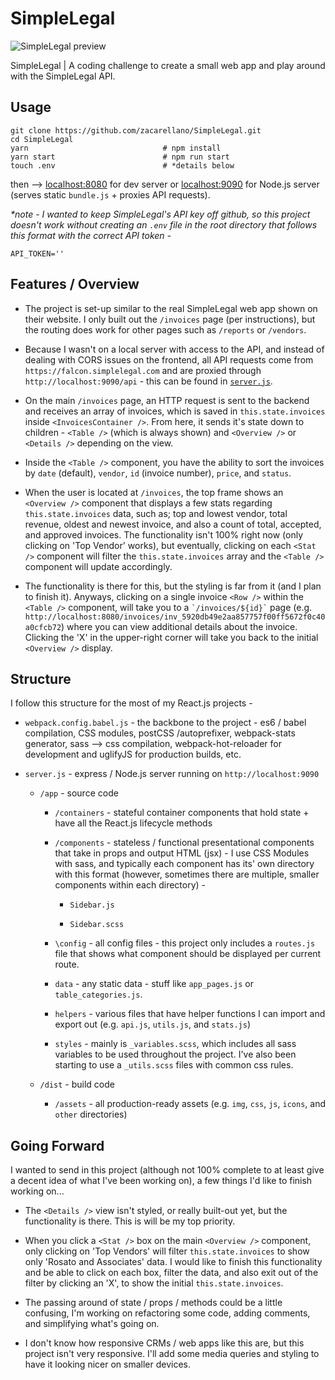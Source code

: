 # SimpleLegal

![SimpleLegal preview](https://raw.githubusercontent.com/zacarellano/SimpleLegal/master/dist/assets/other/SimpleLegal_preview.png)

SimpleLegal | A coding challenge to create a small web app and play around with the SimpleLegal API.


## Usage
```
git clone https://github.com/zacarellano/SimpleLegal.git
cd SimpleLegal
yarn                              # npm install
yarn start                        # npm run start
touch .env                        # *details below
```
then --> [localhost:8080](http://localhost:8080) for dev server or [localhost:9090](http://localhost:9090) for Node.js server (serves static `bundle.js` + proxies API requests).

*\*note - I wanted to keep SimpleLegal's API key off github, so this project doesn't work without creating an `.env` file in the root directory that follows this format with the correct API token -*
```
API_TOKEN=''
```

## Features / Overview

- The project is set-up similar to the real SimpleLegal web app shown on their website. I only built out the `/invoices` page (per instructions), but the routing does work for other pages such as `/reports` or `/vendors`.

- Because I wasn't on a local server with access to the API, and instead of dealing with CORS issues on the frontend, all API requests come from `https://falcon.simplelegal.com` and are proxied through `http://localhost:9090/api` - this can be found in [`server.js`](./server.js).

- On the main `/invoices` page, an HTTP request is sent to the backend and receives an array of invoices, which is saved in `this.state.invoices` inside `<InvoicesContainer />`. From here, it sends it's state down to children - `<Table />` (which is always shown) and `<Overview />` or `<Details />` depending on the view.

- Inside the `<Table />` component, you have the ability to sort the invoices by `date` (default), `vendor`, `id` (invoice number), `price`, and `status`.

- When the user is located at `/invoices`, the top frame shows an `<Overview />` component that displays a few stats regarding `this.state.invoices` data, such as; top and lowest vendor, total revenue, oldest and newest invoice, and also a count of total, accepted, and approved invoices. The functionality isn't 100% right now (only clicking on 'Top Vendor' works), but eventually, clicking on each `<Stat />` component will filter the `this.state.invoices` array and the `<Table />` component will update accordingly.

- The functionality is there for this, but the styling is far from it (and I plan to finish it). Anyways, clicking on a single invoice `<Row />` within the `<Table />` component, will take you to a <code>\`/invoices/${id}\`</code> page (e.g. `http://localhost:8080/invoices/inv_5920db49e2aa857757f00ff5672f0c40a0cfcb72`) where you can view additional details about the invoice. Clicking the 'X' in the upper-right corner will take you back to the initial `<Overview />` display.

## Structure
I follow this structure for the most of my React.js projects -

- `webpack.config.babel.js` - the backbone to the project - es6 / babel compilation, CSS modules, postCSS /autoprefixer, webpack-stats generator, sass --> css compilation, webpack-hot-reloader for development and uglifyJS for production builds, etc.

- `server.js` - express / Node.js server running on `http://localhost:9090`

  - `/app` - source code

    - `/containers` - stateful container components that hold state + have all the React.js lifecycle methods

    - `/components` - stateless / functional presentational components that take in props and output HTML (jsx) - I use CSS Modules with sass, and typically each component has its' own directory with this format (however, sometimes there are multiple, smaller components within each directory) -

      - `Sidebar.js`

      - `Sidebar.scss`

    - `\config` - all config files - this project only includes a `routes.js` file that shows what component should be displayed per current route.

    - `data` - any static data - stuff like `app_pages.js` or `table_categories.js`.

    - `helpers` - various files that have helper functions I can import and export out (e.g. `api.js`, `utils.js`, and `stats.js`)

    - `styles` - mainly is `_variables.scss`, which includes all sass variables to be used throughout the project. I've also been starting to use a `_utils.scss` files with common css rules.

  - `/dist` - build code

    - `/assets` - all production-ready assets (e.g. `img`, `css`, `js`, `icons`, and `other` directories)

## Going Forward
I wanted to send in this project (although not 100% complete to at least give a decent idea of what I've been working on), a few things I'd like to finish working on...

- The `<Details />` view isn't styled, or really built-out yet, but the functionality is there. This is will be my top priority.

- When you click a `<Stat />` box on the main `<Overview />` component, only clicking on 'Top Vendors' will filter `this.state.invoices` to show only 'Rosato and Associates' data. I would like to finish this functionality and be able to click on each box, filter the data, and also exit out of the filter by clicking an 'X', to show the initial `this.state.invoices`.

- The passing around of state / props / methods could be a little confusing, I'm working on refactoring some code, adding comments, and simplifying what's going on.

- I don't know how responsive CRMs / web apps like this are, but this project isn't very responsive. I'll add some media queries and styling to have it looking nicer on smaller devices.
